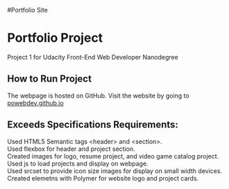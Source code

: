 #Portfolio Site

# Portfolio Project
Project 1 for Udacity Front-End Web Developer Nanodegree

How to Run Project
-----------------------------------------------------------------------------
The webpage is hosted on GitHub. Visit the website by going to <a href='http://powebdev.github.io/'>powebdev.github.io</a></br>

Exceeds Specifications Requirements:
-----------------------------------------------------------------------------
Used HTML5 Semantic tags \<header> and \<section>.</br>
Used flexbox for header and project section.</br>
Created images for logo, resume project, and video game catalog project.</br>
Used js to load projects and display on webpage.</br>
Used srcset to provide icon size images for display on small width devices.</br>
Created elemetns with Polymer for website logo and project cards.
